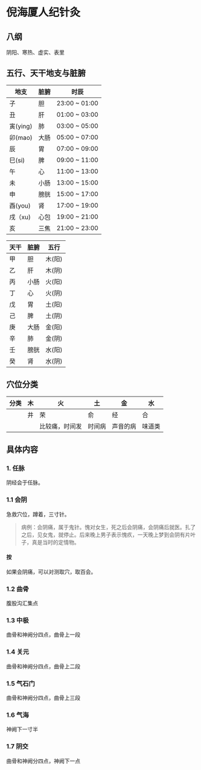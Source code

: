 # 倪海厦人纪针灸

## 八纲

阴阳、寒热、虚实、表里

## 五行、天干地支与脏腑

| 地支     | 脏腑 | 时辰          |
| -------- | ---- | ------------- |
| 子       | 胆   | 23:00 ~ 01:00 |
| 丑       | 肝   | 01:00 ~ 03:00 |
| 寅(ying) | 肺   | 03:00 ~ 05:00 |
| 卯(mao)  | 大肠 | 05:00 ~ 07:00 |
| 辰       | 胃   | 07:00 ~ 09:00 |
| 巳(si)   | 脾   | 09:00 ~ 11:00 |
| 午       | 心   | 11:00 ~ 13:00 |
| 未       | 小肠 | 13:00 ~ 15:00 |
| 申       | 膀胱 | 15:00 ~ 17:00 |
| 酉(you)  | 肾   | 17:00 ~ 19:00 |
| 戌（xu)  | 心包 | 19:00 ~ 21:00 |
| 亥       | 三焦 | 21:00 ~ 23:00 |

| 天干 | 脏腑 | 五行   |
| ---- | ---- | ------ |
| 甲   | 胆   | 木(阳) |
| 乙   | 肝   | 木(阴) |
| 丙   | 小肠 | 火(阳) |
| 丁   | 心   | 火(阴) |
| 戊   | 胃   | 土(阳) |
| 己   | 脾   | 土(阴) |
| 庚   | 大肠 | 金(阳) |
| 辛   | 肺   | 金(阴) |
| 壬   | 膀胱 | 水(阳) |
| 癸   | 肾   | 水(阴) |



## 穴位分类

| 分类 | 木   | 火             | 土     | 金       | 水     |
| ---- | ---- | -------------- | ------ | -------- | ------ |
|      | 井   | 荣             | 俞     | 经       | 合     |
|      |      | 比较痛，时间发 | 时间病 | 声音的病 | 味道类 |

## 具体内容

### 1. 任脉

阴经会于任脉。

### 1.1 会阴

急救穴位，蹲着，三寸针。

> 病例：会阴痛，属于鬼针。愧对女生，死之后会阴痛，会阴痛后就医。扎了之后，见女鬼，就停止。后来晚上男子表示愧疚，一天晚上梦到会阴有片叶子，真是当时的定情物。

#### 按

如果会阴痛，可以对测取穴，取百会。

### 1.2 曲骨

腹股沟汇集点

### 1.3 中极

曲骨和神阙分四点，曲骨上一段

### 1.4 关元

曲骨和神阙分四点，曲骨上二段

### 1.5 气石门

曲骨和神阙分四点，曲骨上三段

### 1.6 气海

神阙下一寸半

### 1.7 阴交

曲骨和神阙分四点，神阙下一点
